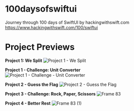 # 100daysofswiftui
Journey through 100 days of SwiftUI by hackingwithswift.com<br>
https://www.hackingwithswift.com/100/swiftui

# Project Previews

**Project 1: We Split**
![Project 1 - We Split](https://github.com/iammajid/100daysofswiftui/assets/82396176/9ebffe6a-6220-4ff2-bbfa-fe8703c86bb6)

**Project 1 - Challenge: Unit Converter**
![Project 1 - Challenge - Unit Converter](https://github.com/iammajid/100daysofswiftui/assets/82396176/3ce16562-1ed0-4aac-b9ea-9edc41c06c53)

**Project 2 - Guess the Flag**
![Project 2 - Guess the Flag](https://github.com/iammajid/100daysofswiftui/assets/82396176/492aa2c4-548f-456b-ac18-1992aef61045)

**Project 3 - Challenge: Rock, Paper, Scissors**
![Frame 83](https://github.com/iammajid/100daysofswiftui/assets/82396176/91a08391-1dfa-4c27-807f-a1ccfaea43b3)

**Project 4 - Better Rest**
![Frame 83 (1)](https://github.com/iammajid/100daysofswiftui/assets/82396176/86fca5bd-a9ce-4e80-9e37-e4c98f1f761d)


